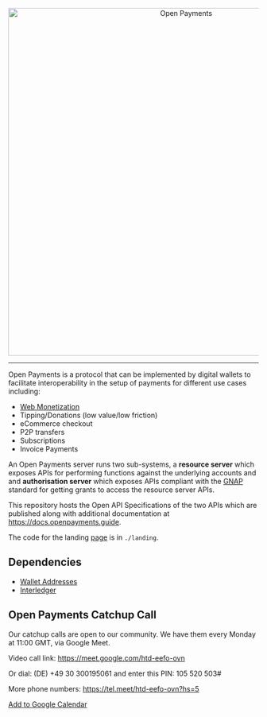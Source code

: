 <p align="center">
  <img src="https://raw.githubusercontent.com/interledger/open-payments/master/landing/public/Open_Payments_standard_logo.svg" width="700" alt="Open Payments">
</p>

---

Open Payments is a protocol that can be implemented by digital wallets to
facilitate interoperability in the setup of payments for different use cases
including:

- [Web Monetization](https://webmonetization.org)
- Tipping/Donations (low value/low friction)
- eCommerce checkout
- P2P transfers
- Subscriptions
- Invoice Payments

An Open Payments server runs two sub-systems, a **resource server** which exposes APIs for performing functions against the
underlying accounts and and **authorisation server** which exposes APIs compliant with the
[GNAP](https://datatracker.ietf.org/doc/html/draft-ietf-gnap-core-protocol) standard for getting grants to access the resource server
APIs.

This repository hosts the Open API Specifications of the two APIs which are published along with additional documentation at
https://docs.openpayments.guide.

The code for the landing [page](https://openpayments.guide) is in `./landing`.

## Dependencies

- [Wallet Addresses](https://paymentpointers.org)
- [Interledger](https://interledger.org)

## Open Payments Catchup Call

Our catchup calls are open to our community. We have them every Monday at 11:00 GMT, via Google Meet.

Video call link: https://meet.google.com/htd-eefo-ovn

Or dial: (DE) +49 30 300195061 and enter this PIN: 105 520 503#

More phone numbers: https://tel.meet/htd-eefo-ovn?hs=5

[Add to Google Calendar](https://calendar.google.com/calendar/event?action=TEMPLATE&tmeid=MTdkZTEwYThhNjliNDUxOGJmNTc0ZWE2NjgxZWViZjlfMjAyMzA5MDRUMTEwMDAwWiBzYWJpbmVAaW50ZXJsZWRnZXIub3Jn&tmsrc=sabine%40interledger.org&scp=ALL)
